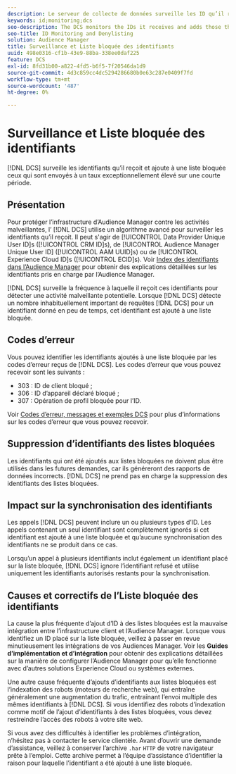 ```yaml
---
description: Le serveur de collecte de données surveille les ID qu’il reçoit et ajoute à une liste bloquée ceux qui sont envoyés à un taux exceptionnellement élevé sur une courte période.
keywords: id;monitoring;dcs
seo-description: The DCS monitors the IDs it receives and adds those that are being sent at an unusually high rate over a short period of time to a deny list.
seo-title: ID Monitoring and Denylisting
solution: Audience Manager
title: Surveillance et Liste bloquée des identifiants
uuid: 498e0316-cf1b-43e9-88ba-338ee0daf225
feature: DCS
exl-id: 8fd31b00-a822-4fd5-b6f5-7f20546da1d9
source-git-commit: 4d3c859cc4dc5294286680b0e63c287e0409f7fd
workflow-type: tm+mt
source-wordcount: '487'
ht-degree: 0%

---
```


# Surveillance et Liste bloquée des identifiants

[!DNL DCS] surveille les identifiants qu’il reçoit et ajoute à une liste bloquée ceux qui sont envoyés à un taux exceptionnellement élevé sur une courte période.

## Présentation

Pour protéger l’infrastructure d’Audience Manager contre les activités malveillantes, l’ [!DNL DCS] utilise un algorithme avancé pour surveiller les identifiants qu’il reçoit. Il peut s&#39;agir de [!UICONTROL Data Provider Unique User ID]s ([!UICONTROL CRM ID]s), de [!UICONTROL Audience Manager Unique User ID] ([!UICONTROL AAM UUID]s) ou de [!UICONTROL Experience Cloud ID]s ([!UICONTROL ECID]s). Voir [Index des identifiants dans l’Audience Manager](../../../reference/ids-in-aam.md) pour obtenir des explications détaillées sur les identifiants pris en charge par l’Audience Manager.

[!DNL DCS] surveille la fréquence à laquelle il reçoit ces identifiants pour détecter une activité malveillante potentielle. Lorsque [!DNL DCS] détecte un nombre inhabituellement important de requêtes [!DNL DCS] pour un identifiant donné en peu de temps, cet identifiant est ajouté à une liste bloquée.

## Codes d’erreur

Vous pouvez identifier les identifiants ajoutés à une liste bloquée par les codes d’erreur reçus de [!DNL DCS]. Les codes d’erreur que vous pouvez recevoir sont les suivants :

* 303 : ID de client bloqué ;
* 306 : ID d’appareil déclaré bloqué ;
* 307 : Opération de profil bloquée pour l’ID.

Voir [Codes d’erreur, messages et exemples DCS](dcs-error-codes.md) pour plus d’informations sur les codes d’erreur que vous pouvez recevoir.

## Suppression d’identifiants des listes bloquées

Les identifiants qui ont été ajoutés aux listes bloquées ne doivent plus être utilisés dans les futures demandes, car ils généreront des rapports de données incorrects. [!DNL DCS] ne prend pas en charge la suppression des identifiants des listes bloquées.

## Impact sur la synchronisation des identifiants

Les appels [!DNL DCS] peuvent inclure un ou plusieurs types d’ID. Les appels contenant un seul identifiant sont complètement ignorés si cet identifiant est ajouté à une liste bloquée et qu’aucune synchronisation des identifiants ne se produit dans ce cas.

Lorsqu’un appel à plusieurs identifiants inclut également un identifiant placé sur la liste bloquée, [!DNL DCS] ignore l’identifiant refusé et utilise uniquement les identifiants autorisés restants pour la synchronisation.

## Causes et correctifs de l’Liste bloquée des identifiants

La cause la plus fréquente d’ajout d’ID à des listes bloquées est la mauvaise intégration entre l’infrastructure client et l’Audience Manager. Lorsque vous identifiez un ID placé sur la liste bloquée, veillez à passer en revue minutieusement les intégrations de vos Audiences Manager. Voir les **Guides d’implémentation et d’intégration** pour obtenir des explications détaillées sur la manière de configurer l’Audience Manager pour qu’elle fonctionne avec d’autres solutions Experience Cloud ou systèmes externes.

Une autre cause fréquente d’ajouts d’identifiants aux listes bloquées est l’indexation des robots (moteurs de recherche web), qui entraîne généralement une augmentation du trafic, entraînant l’envoi multiple des mêmes identifiants à [!DNL DCS]. Si vous identifiez des robots d’indexation comme motif de l’ajout d’identifiants à des listes bloquées, vous devez restreindre l’accès des robots à votre site web.

Si vous avez des difficultés à identifier les problèmes d’intégration, n’hésitez pas à contacter le service clientèle. Avant d’ouvrir une demande d’assistance, veillez à conserver l’archive `.har` `HTTP` de votre navigateur prête à l’emploi. Cette archive permet à l’équipe d’assistance d’identifier la raison pour laquelle l’identifiant a été ajouté à une liste bloquée.
